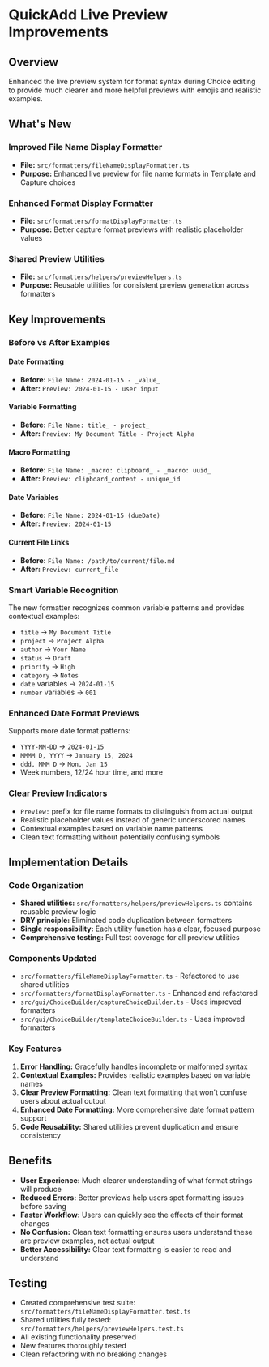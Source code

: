 # QuickAdd Live Preview Improvements

## Overview
Enhanced the live preview system for format syntax during Choice editing to provide much clearer and more helpful previews with emojis and realistic examples.

## What's New

### Improved File Name Display Formatter
- **File:** `src/formatters/fileNameDisplayFormatter.ts`
- **Purpose:** Enhanced live preview for file name formats in Template and Capture choices

### Enhanced Format Display Formatter
- **File:** `src/formatters/formatDisplayFormatter.ts` 
- **Purpose:** Better capture format previews with realistic placeholder values

### Shared Preview Utilities
- **File:** `src/formatters/helpers/previewHelpers.ts`
- **Purpose:** Reusable utilities for consistent preview generation across formatters

## Key Improvements

### Before vs After Examples

#### Date Formatting
- **Before:** `File Name: 2024-01-15 - _value_`
- **After:** `Preview: 2024-01-15 - user input`

#### Variable Formatting
- **Before:** `File Name: title_ - project_`
- **After:** `Preview: My Document Title - Project Alpha`

#### Macro Formatting
- **Before:** `File Name: _macro: clipboard_ - _macro: uuid_`
- **After:** `Preview: clipboard_content - unique_id`

#### Date Variables
- **Before:** `File Name: 2024-01-15 (dueDate)`
- **After:** `Preview: 2024-01-15`

#### Current File Links
- **Before:** `File Name: /path/to/current/file.md`
- **After:** `Preview: current_file`

### Smart Variable Recognition
The new formatter recognizes common variable patterns and provides contextual examples:

- `title` → `My Document Title`
- `project` → `Project Alpha`
- `author` → `Your Name`
- `status` → `Draft`
- `priority` → `High`
- `category` → `Notes`
- `date` variables → `2024-01-15`
- `number` variables → `001`

### Enhanced Date Format Previews
Supports more date format patterns:
- `YYYY-MM-DD` → `2024-01-15`
- `MMMM D, YYYY` → `January 15, 2024`
- `ddd, MMM D` → `Mon, Jan 15`
- Week numbers, 12/24 hour time, and more

### Clear Preview Indicators
- `Preview:` prefix for file name formats to distinguish from actual output
- Realistic placeholder values instead of generic underscored names
- Contextual examples based on variable name patterns
- Clean text formatting without potentially confusing symbols

## Implementation Details

### Code Organization
- **Shared utilities:** `src/formatters/helpers/previewHelpers.ts` contains reusable preview logic
- **DRY principle:** Eliminated code duplication between formatters
- **Single responsibility:** Each utility function has a clear, focused purpose
- **Comprehensive testing:** Full test coverage for all preview utilities

### Components Updated
- `src/formatters/fileNameDisplayFormatter.ts` - Refactored to use shared utilities
- `src/formatters/formatDisplayFormatter.ts` - Enhanced and refactored
- `src/gui/ChoiceBuilder/captureChoiceBuilder.ts` - Uses improved formatters
- `src/gui/ChoiceBuilder/templateChoiceBuilder.ts` - Uses improved formatters

### Key Features
1. **Error Handling:** Gracefully handles incomplete or malformed syntax
2. **Contextual Examples:** Provides realistic examples based on variable names
3. **Clear Preview Formatting:** Clean text formatting that won't confuse users about actual output
4. **Enhanced Date Formatting:** More comprehensive date format pattern support
5. **Code Reusability:** Shared utilities prevent duplication and ensure consistency

## Benefits
- **User Experience:** Much clearer understanding of what format strings will produce
- **Reduced Errors:** Better previews help users spot formatting issues before saving
- **Faster Workflow:** Users can quickly see the effects of their format changes
- **No Confusion:** Clean text formatting ensures users understand these are preview examples, not actual output
- **Better Accessibility:** Clear text formatting is easier to read and understand

## Testing
- Created comprehensive test suite: `src/formatters/fileNameDisplayFormatter.test.ts`
- Shared utilities fully tested: `src/formatters/helpers/previewHelpers.test.ts`
- All existing functionality preserved
- New features thoroughly tested
- Clean refactoring with no breaking changes
